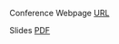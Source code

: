 Conference Webpage [URL](http://stat2016.china-r.org/en/)

Slides [PDF](R-China-Morgan-May-2016.pdf)
